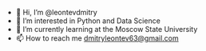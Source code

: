 - 👋 Hi, I’m @leontevdmitry
- 👀 I’m interested in Python and Data Science
- 🌱 I’m currently learning at the Moscow State University
- 📫 How to reach me dmitryleontev63@gmail.com

<!---
leontevdmitry/leontevdmitry is a ✨ special ✨ repository because its `README.md` (this file) appears on your GitHub profile.
You can click the Preview link to take a look at your changes.
--->
